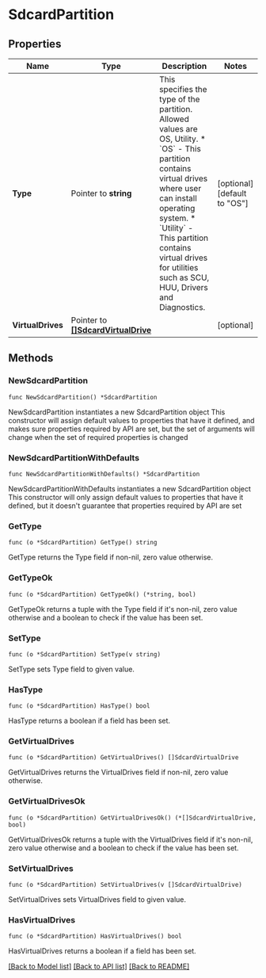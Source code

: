 # SdcardPartition

## Properties

Name | Type | Description | Notes
------------ | ------------- | ------------- | -------------
**Type** | Pointer to **string** | This specifies the type of the partition. Allowed values are OS, Utility. * &#x60;OS&#x60; - This partition contains virtual drives where user can install operating system. * &#x60;Utility&#x60; - This partition contains virtual drives for utilities such as SCU, HUU, Drivers and Diagnostics. | [optional] [default to "OS"]
**VirtualDrives** | Pointer to [**[]SdcardVirtualDrive**](sdcard.VirtualDrive.md) |  | [optional] 

## Methods

### NewSdcardPartition

`func NewSdcardPartition() *SdcardPartition`

NewSdcardPartition instantiates a new SdcardPartition object
This constructor will assign default values to properties that have it defined,
and makes sure properties required by API are set, but the set of arguments
will change when the set of required properties is changed

### NewSdcardPartitionWithDefaults

`func NewSdcardPartitionWithDefaults() *SdcardPartition`

NewSdcardPartitionWithDefaults instantiates a new SdcardPartition object
This constructor will only assign default values to properties that have it defined,
but it doesn't guarantee that properties required by API are set

### GetType

`func (o *SdcardPartition) GetType() string`

GetType returns the Type field if non-nil, zero value otherwise.

### GetTypeOk

`func (o *SdcardPartition) GetTypeOk() (*string, bool)`

GetTypeOk returns a tuple with the Type field if it's non-nil, zero value otherwise
and a boolean to check if the value has been set.

### SetType

`func (o *SdcardPartition) SetType(v string)`

SetType sets Type field to given value.

### HasType

`func (o *SdcardPartition) HasType() bool`

HasType returns a boolean if a field has been set.

### GetVirtualDrives

`func (o *SdcardPartition) GetVirtualDrives() []SdcardVirtualDrive`

GetVirtualDrives returns the VirtualDrives field if non-nil, zero value otherwise.

### GetVirtualDrivesOk

`func (o *SdcardPartition) GetVirtualDrivesOk() (*[]SdcardVirtualDrive, bool)`

GetVirtualDrivesOk returns a tuple with the VirtualDrives field if it's non-nil, zero value otherwise
and a boolean to check if the value has been set.

### SetVirtualDrives

`func (o *SdcardPartition) SetVirtualDrives(v []SdcardVirtualDrive)`

SetVirtualDrives sets VirtualDrives field to given value.

### HasVirtualDrives

`func (o *SdcardPartition) HasVirtualDrives() bool`

HasVirtualDrives returns a boolean if a field has been set.


[[Back to Model list]](../README.md#documentation-for-models) [[Back to API list]](../README.md#documentation-for-api-endpoints) [[Back to README]](../README.md)


